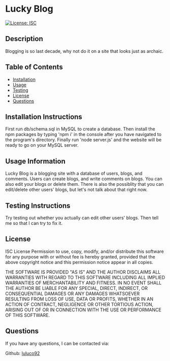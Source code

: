 # Lucky Blog
[![License: ISC](https://img.shields.io/badge/License-ISC-blue.svg)](https://opensource.org/licenses/ISC)
## Description

Blogging is so last decade, why not do it on a site that looks just as archaic.

## Table of Contents

- [Installation](#installation-instructions)
- [Usage](#usage-information)
- [Testing](#testing-instructions)
- [License](#license)
- [Questions](#questions)


## Installation Instructions

First run db/schema.sql in MySQL to create a database. Then install the npm packages by typing 'npm i' in the console after you have navigated to the program's directory. Finally run 'node server.js' and the website will be ready to go on your MySQL server.

## Usage Information

Lucky Blog is a blogging site with a database of users, blogs, and comments. Users can create blogs, and write comments on blogs. You can also edit your blogs or delete them. There is also the possiblity that you can edit/delete other users' blogs, but let's not talk about that right now.

## Testing Instructions

Try testing out whether you actually can edit other users' blogs. Then tell me so that I can try to fix it.

## License

ISC License
Permission to use, copy, modify, and/or distribute this software for any purpose with or without fee is hereby granted, provided that the above copyright notice and this permission notice appear in all copies.

THE SOFTWARE IS PROVIDED "AS IS" AND THE AUTHOR DISCLAIMS ALL WARRANTIES WITH REGARD TO THIS SOFTWARE INCLUDING ALL IMPLIED WARRANTIES OF MERCHANTABILITY AND FITNESS. IN NO EVENT SHALL THE AUTHOR BE LIABLE FOR ANY SPECIAL, DIRECT, INDIRECT, OR CONSEQUENTIAL DAMAGES OR ANY DAMAGES WHATSOEVER RESULTING FROM LOSS OF USE, DATA OR PROFITS, WHETHER IN AN ACTION OF CONTRACT, NEGLIGENCE OR OTHER TORTIOUS ACTION, ARISING OUT OF OR IN CONNECTION WITH THE USE OR PERFORMANCE OF THIS SOFTWARE. 

## Questions

If you have any questions, I can be contacted via: 

Github: [luluco92](https://github.com/luluco92)


